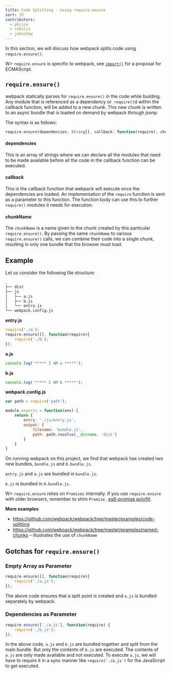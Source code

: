 ```yaml
---
title: Code Splitting - Using require.ensure
sort: 33
contributors:
  - pksjce
  - rahulcs
  - johnstew
---
```


In this section, we will discuss how webpack splits code using `require.ensure()`.

W> `require.ensure` is specific to webpack, see [`import()`](/guides/code-splitting-import) for a proposal for ECMAScript.

## `require.ensure()`

webpack statically parses for `require.ensure()` in the code while building. Any module that is referenced as a dependency or  `require()`d within the callback function, will be added to a new chunk. This new chunk is written to an async bundle that is loaded on demand by webpack through jsonp.

The syntax is as follows:

```javascript
require.ensure(dependencies: String[], callback: function(require), chunkName: String)
```

#### dependencies
This is an array of strings where we can declare all the modules that need to be made available before all the code in the callback function can be executed.

#### callback
This is the callback function that webpack will execute once the dependencies are loaded. An implementation of the `require` function is sent as a parameter to this function. The function body can use this to further `require()` modules it needs for execution.

#### chunkName
The `chunkName` is a name given to the chunk created by this particular `require.ensure()`. By passing the same `chunkName` to various `require.ensure()` calls, we can combine their code into a single chunk, resulting in only one bundle that the browser must load.

## Example

Let us consider the following file structure:

```bash
.
├── dist
├── js
│   ├── a.js
│   ├── b.js
│   └── entry.js
└── webpack.config.js
```

**entry.js**

```javascript
require('./a');
require.ensure([], function(require){
    require('./b');
});
```

**a.js**

```javascript
console.log('***** I AM a *****');
```

**b.js**

```javascript
console.log('***** I AM b *****');
```

**webpack.config.js**

```javascript
var path = require('path');

module.exports = function(env) {
    return {
        entry: './js/entry.js',
        output: {
            filename: 'bundle.js',
            path: path.resolve(__dirname, 'dist')
        }
    }
}
```
On running webpack on this project, we find that webpack has created two new bundles, `bundle.js` and `0.bundle.js`.

`entry.js` and `a.js` are bundled in `bundle.js`.

`b.js` is bundled in `0.bundle.js`.

W> `require.ensure` relies on `Promises` internally. If you use `require.ensure` with older browsers, remember to shim `Promise.` [es6-promise polyfill](https://github.com/stefanpenner/es6-promise).

**More examples**
* https://github.com/webpack/webpack/tree/master/examples/code-splitting
* https://github.com/webpack/webpack/tree/master/examples/named-chunks – illustrates the use of `chunkName`

## Gotchas for `require.ensure()`

### Empty Array as Parameter

```javascript
require.ensure([], function(require){
    require('./a.js');
});
```

The above code ensures that a split point is created and `a.js` is bundled separately by webpack.

### Dependencies as Parameter

```javascript
require.ensure(['./a.js'], function(require) {
    require('./b.js');
});
```

In the above code, `a.js` and `b.js` are bundled together and split from the main bundle. But only the contents of `b.js` are executed. The contents of `a.js` are only made available and not executed.
To execute `a.js`, we will have to require it in a sync manner like `require('./a.js')` for the JavaScript to get executed.
